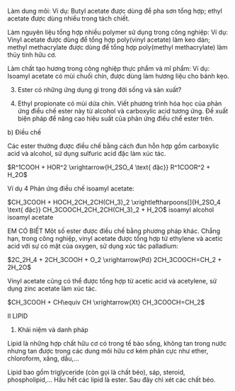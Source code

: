 Làm dung môi:
Ví dụ: Butyl acetate được dùng để pha sơn tổng hợp; ethyl acetate được dùng nhiều trong tách chiết.

Làm nguyên liệu tổng hợp nhiều polymer sử dụng trong công nghiệp:
Ví dụ: Vinyl acetate được dùng để tổng hợp poly(vinyl acetate) làm keo dán; methyl methacrylate được dùng để tổng hợp poly(methyl methacrylate) làm thủy tinh hữu cơ.

Làm chất tạo hương trong công nghiệp thực phẩm và mĩ phẩm:
Ví dụ: Isoamyl acetate có mùi chuối chín, được dùng làm hương liệu cho bánh kẹo.

3. Ester có những ứng dụng gì trong đời sống và sản xuất?

5. Ethyl propionate có mùi dứa chín. Viết phương trình hóa học của phản ứng điều chế ester này từ alcohol và carboxylic acid tương ứng. Đề xuất biện pháp để nâng cao hiệu suất của phản ứng điều chế ester trên.

b) Điều chế

Các ester thường được điều chế bằng cách đun hỗn hợp gồm carboxylic acid và alcohol, sử dụng sulfuric acid đặc làm xúc tác.

$R^1COOH + HOR^2 \xrightarrow{H_2SO_4 \text{ đặc}} R^1COOR^2 + H_2O$

Ví dụ 4 Phản ứng điều chế isoamyl acetate:

$CH_3COOH + HOCH_2CH_2CH(CH_3)_2 \xrightleftharpoons[]{H_2SO_4 \text{ đặc}} CH_3COOCH_2CH_2CH(CH_3)_2 + H_2O$
isoamyl alcohol                                isoamyl acetate

EM CÓ BIẾT
Một số ester được điều chế bằng phương pháp khác. Chẳng hạn, trong công nghiệp, vinyl acetate được tổng hợp từ ethylene và acetic acid với sự có mặt của oxygen, sử dụng xúc tác palladium:

$2C_2H_4 + 2CH_3COOH + O_2 \xrightarrow{Pd} 2CH_3COOCH=CH_2 + 2H_2O$

Vinyl acetate cũng có thể được tổng hợp từ acetic acid và acetylene, sử dụng zinc acetate làm xúc tác.

$CH_3COOH + CH\equiv CH \xrightarrow{Xt} CH_3COOCH=CH_2$

II LIPID

1. Khái niệm và danh pháp

Lipid là những hợp chất hữu cơ có trong tế bào sống, không tan trong nước nhưng tan được trong các dung môi hữu cơ kém phân cực như ether, chloroform, xăng, dầu,...

Lipid bao gồm triglyceride (còn gọi là chất béo), sáp, steroid, phospholipid,... Hầu hết các lipid là ester. Sau đây chỉ xét các chất béo.